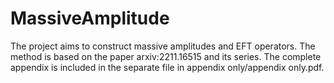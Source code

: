 # MassiveAmplitude
The project aims to construct massive amplitudes and EFT operators. The method is based on the paper arxiv:2211.16515 and its series. The complete appendix is included in the separate file in appendix only/appendix only.pdf.